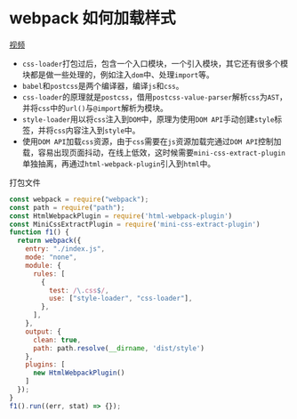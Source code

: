 # webpack 如何加载样式
[视频](https://www.bilibili.com/video/BV1Wr4y1X7mY)

- `css-loader`打包过后，包含一个入口模块，一个引入模块，其它还有很多个模块都是做一些处理的，例如注入`dom`中、处理`import`等。
- `babel`和`postcss`是两个编译器，编译`js`和`css`。
- `css-loader`的原理就是`postcss`，借用`postcss-value-parser`解析`css`为`AST`，并将`css`中的`url()`与`@import`解析为模块。
- `style-loader`用以将`css`注入到`DOM`中，原理为使用`DOM API`手动创建`style`标签，并将`css`内容注入到`style`中。
- 使用`DOM API`加载`css`资源，由于`css`需要在`js`资源加载完通过`DOM API`控制加载，容易出现页面抖动，在线上低效，这时候需要`mini-css-extract-plugin`单独抽离，再通过`html-webpack-plugin`引入到`html`中。
  
打包文件
```javascript
const webpack = require("webpack");
const path = require("path");
const HtmlWebpackPlugin = require('html-webpack-plugin')
const MiniCssExtractPlugin = require('mini-css-extract-plugin')
function f1() {
  return webpack({
    entry: "./index.js",
    mode: "none",
    module: {
      rules: [
        {
          test: /\.css$/,
          use: ["style-loader", "css-loader"],
        },
      ],
    },
    output: {
      clean: true,
      path: path.resolve(__dirname, 'dist/style')
    },
    plugins: [
      new HtmlWebpackPlugin()
    ]
  });
}
f1().run((err, stat) => {});
```